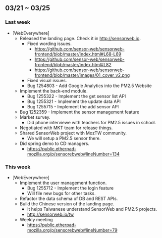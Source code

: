 ## 03/21 ~ 03/25 ##

### Last week
* [WebEverywhere]
  - Released the landing page. Check it in http://sensorweb.io.
    - Fixed wording issues.
      - https://github.com/sensor-web/sensorweb-frontend/blob/master/index.html#L68-L69
      - https://github.com/sensor-web/sensorweb-frontend/blob/master/index.html#L82
      - https://github.com/sensor-web/sensorweb-frontend/blob/master/images/01_cover_v2.png
    - Fixed visual issues.
    - Bug 1254803 - Add Google Analytics into the PM2.5 Website
  - Implement the back-end module.
    - Bug 1255322 - Implement the get sensor list API
    - Bug 1255321 - Implement the update data API
    - Bug 1255715 - Implement the add sensor API
  - Bug 1252359 - Implement the sensor management feature
  - Market survey.
    - Did phone interviewe with teachers for PM2.5 issues in school.
  - Negotiated with MKT team for release things.
  - Shared SensorWeb project with MozTW community.
    - We will setup a PM2.5 sensor there.
  - Did spring demo to CD managers.
    - https://public.etherpad-mozilla.org/p/sensorebweb#lineNumber=134

### This week
* [WebEverywhere]
  - Implement the user management function.
    - Bug 1255712 - Implement the login feature
    - Will file new bugs for other tasks.
  - Refactor the data schema of DB and REST APIs.
  - Build the Chinese version of the landing page.
    - It helps Taiwanese understand SensorWeb and PM2.5 projects.
    - http://sensorweb.io/tw
  - Weekly meeting
    - https://public.etherpad-mozilla.org/p/sensorebweb#lineNumber=79
